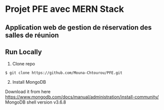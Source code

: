 # Projet PFE avec MERN Stack
## Application web de gestion de réservation des salles de réunion


## Run Locally
1. Clone repo
```
$ git clone https://github.com/Mouna-Chtourou/PFE.git
```

2. Install MongoDB

Download it from here https://www.mongodb.com/docs/manual/administration/install-community/
MongoDB shell version v3.6.8
